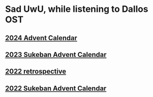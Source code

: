 <head>
<link rel="stylesheet" href="styling.css">
</head>

# Sad UwU, while listening to Dallos OST

## [2024 Advent Calendar](./ac-24.html)

## [2023 Sukeban Advent Calendar](./ac-23.html)

## [2022 retrospective](./2022.html)

## [2022 Sukeban Advent Calendar](./advent-calendar.html)
